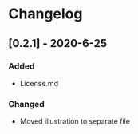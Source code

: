 # Changelog

## [0.2.1] - 2020-6-25

### Added

- License.md

### Changed

- Moved illustration to separate file